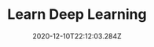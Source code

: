 ---
title: Learn Deep Learning
date: "2020-12-10T22:12:03.284Z"
description: "Lets start with codechef"
---
